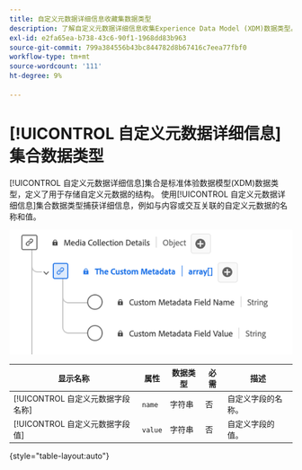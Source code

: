 ```yaml
---
title: 自定义元数据详细信息收藏集数据类型
description: 了解自定义元数据详细信息收集Experience Data Model (XDM)数据类型。
exl-id: e2fa65ea-b738-43c6-90f1-1968dd83b963
source-git-commit: 799a384556b43bc844782d8b67416c7eea77fbf0
workflow-type: tm+mt
source-wordcount: '111'
ht-degree: 9%

---
```


# [!UICONTROL 自定义元数据详细信息]集合数据类型

[!UICONTROL 自定义元数据详细信息]集合是标准体验数据模型(XDM)数据类型，定义了用于存储自定义元数据的结构。 使用[!UICONTROL 自定义元数据详细信息]集合数据类型捕获详细信息，例如与内容或交互关联的自定义元数据的名称和值。

![自定义元数据详细信息集合数据类型的图表。](../images/data-types/the-custom-metadata-collection.png)

| 显示名称 | 属性 | 数据类型 | 必需 | 描述 |
|--------------------------------------------|------------------|-----------|----------|-------------------------------|
| [!UICONTROL 自定义元数据字段名称] | `name` | 字符串 | 否 | 自定义字段的名称。 |
| [!UICONTROL 自定义元数据字段值] | `value` | 字符串 | 否 | 自定义字段的值。 |

{style="table-layout:auto"}
